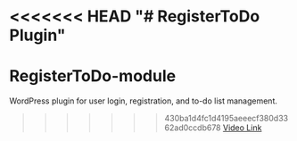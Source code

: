 <<<<<<< HEAD
"# RegisterToDo Plugin" 
=======
# RegisterToDo-module
WordPress plugin for user login, registration, and to-do list management.
>>>>>>> 430ba1d4fc1d4195aeeecf380d3362ad0ccdb678
[Video Link](https://drive.google.com/file/d/1bhXWjJzlNQOEHFMob7EcsENJ8WV-dvca/view?usp=sharing)